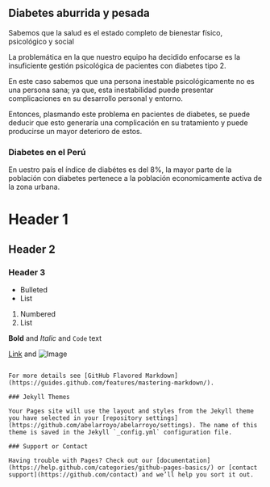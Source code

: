 ## Diabetes aburrida y pesada

Sabemos que la salud es el estado completo de bienestar físico, psicológico y social

La problemática en la que nuestro equipo ha decidido enfocarse es la insuficiente gestión psicológica de pacientes con diabetes tipo 2.

En este caso sabemos que una persona inestable psicológicamente no es una persona sana; ya que, esta inestabilidad puede presentar complicaciones en su desarrollo personal y entorno.

Entonces, plasmando este problema en pacientes de diabetes, se puede deducir que esto generaría una complicación en su tratamiento y puede producirse un mayor deterioro de estos.

### Diabetes en el Perú

En  uestro país el índice de diabétes es del 8%, la mayor parte de la población con diabetes pertenece a la población economicamente activa de la zona urbana.


# Header 1
## Header 2
### Header 3

- Bulleted
- List

1. Numbered
2. List

**Bold** and _Italic_ and `Code` text

[Link](url) and ![Image](src)
```

For more details see [GitHub Flavored Markdown](https://guides.github.com/features/mastering-markdown/).

### Jekyll Themes

Your Pages site will use the layout and styles from the Jekyll theme you have selected in your [repository settings](https://github.com/abelarroyo/abelarroyo/settings). The name of this theme is saved in the Jekyll `_config.yml` configuration file.

### Support or Contact

Having trouble with Pages? Check out our [documentation](https://help.github.com/categories/github-pages-basics/) or [contact support](https://github.com/contact) and we’ll help you sort it out.
